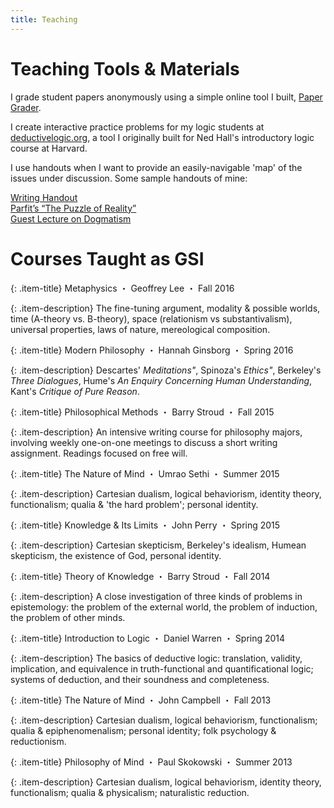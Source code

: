 ```yaml
---
title: Teaching
---
```


# Teaching Tools & Materials

I grade student papers anonymously using a simple online tool I built, [Paper Grader](http://papergrader.org/demo).

I create interactive practice problems for my logic students at [deductivelogic.org](http://deductivelogic.org/psets/demo), a tool I originally built for Ned Hall's introductory logic course at Harvard.

I use handouts when I want to provide an easily-navigable 'map' of the issues under discussion. Some sample handouts of mine:

<!--

ALTERNATIVE TEXT:

I use handouts when I want to guide students' attention, to provide an easily-navigable 'map' of the issues under discussion. Handouts should be carefully constructed to:

- Highlight questions/problems and avoid spoon-feeding students over-simplified summaries of the material.
- Allow for self-guided reflection by giving the students the freedom to linger on points of interest, to jump back/look ahead.
- Obviate rote note-taking, making it easier for students to think critically about the material as it's being presented.
- Make it easier to jump in and out of group discussion by providing everyone with a static, shared point of reference for important quotes, key claims, and discussion questions.

Some sample handouts of mine:

-->

<p class="little-links">
<a href="/assets/Kernion%20-%20Writing%20Handout.pdf"><i class="fa fa-file-o" aria-hidden="true"></i> Writing Handout</a>
<br/>
<a href="/assets/Kernion%20-%20Phil%20125%20Handout%20-%20Parfit's%20The%20Puzzle%20of%20Reality.pdf"><i class="fa fa-file-o" aria-hidden="true"></i> Parfit’s “The Puzzle of Reality”</a>
<br/>
<a href="/assets/Kernion%20-%20Phil%20122%20Guest%20Lecture%20-%20Dogmatism.pdf"><i class="fa fa-file-o" aria-hidden="true"></i> Guest Lecture on Dogmatism</a>
</p>


# Courses Taught as GSI

{: .item-title}
Metaphysics <span class="item-details">・ Geoffrey Lee ・ Fall 2016</span>

{: .item-description}
The fine-tuning argument, modality & possible worlds, time (A-theory vs. B-theory), space (relationism vs substantivalism), universal properties, laws of nature, mereological composition.

{: .item-title}
Modern Philosophy <span class="item-details">・ Hannah Ginsborg ・ Spring 2016</span>

{: .item-description}
Descartes' <i>Meditations"</i>, Spinoza's <i>Ethics"</i>, Berkeley's <i>Three Dialogues</i>, Hume's <i>An Enquiry Concerning Human Understanding</i>, Kant's <i>Critique of Pure Reason</i>.

{: .item-title}
Philosophical Methods <span class="item-details">・ Barry Stroud ・ Fall 2015</span>

{: .item-description}
An intensive writing course for philosophy majors, involving weekly one-on-one meetings to discuss a short writing assignment. Readings focused on free will.

{: .item-title}
The Nature of Mind <span class="item-details">・ Umrao Sethi ・ Summer 2015</span>

{: .item-description}
Cartesian dualism, logical behaviorism, identity theory, functionalism; qualia & 'the hard problem'; personal identity.

{: .item-title}
Knowledge & Its Limits <span class="item-details">・ John Perry ・ Spring 2015</span>

{: .item-description}
Cartesian skepticism, Berkeley's idealism, Humean skepticism, the existence of God, personal identity.

{: .item-title}
Theory of Knowledge <span class="item-details">・ Barry Stroud ・ Fall 2014</span>

{: .item-description}
A close investigation of three kinds of problems in epistemology: the problem of the external world, the problem of induction, the problem of other minds.

{: .item-title}
Introduction to Logic <span class="item-details">・ Daniel Warren ・ Spring 2014</span>

{: .item-description}
The basics of deductive logic: translation, validity, implication, and equivalence in truth-functional and quantificational logic; systems of deduction, and their soundness and completeness.

{: .item-title}
The Nature of Mind <span class="item-details">・ John Campbell ・ Fall 2013</span>

{: .item-description}
Cartesian dualism, logical behaviorism, functionalism; qualia & epiphenomenalism; personal identity; folk psychology & reductionism.

{: .item-title}
Philosophy of Mind <span class="item-details">・ Paul Skokowski ・ Summer 2013</span>

{: .item-description}
Cartesian dualism, logical behaviorism, identity theory, functionalism; qualia & physicalism; naturalistic reduction.


